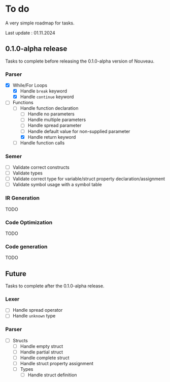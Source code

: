 # To do

A very simple roadmap for tasks.

Last update : 01.11.2024

## 0.1.0-alpha release

Tasks to complete before releasing the 0.1.0-alpha version of Nouveau.

### Parser

-   [x] While/For Loops
    -   [x] Handle `break` keyword
    -   [x] Handle `continue` keyword
-   [ ] Functions
    -   [ ] Handle function declaration
        -   [ ] Handle no parameters
        -   [ ] Handle multiple parameters
        -   [ ] Handle spread parameter
        -   [ ] Handle default value for non-supplied parameter
        -   [x] Handle return keyword
    -   [ ] Handle function calls

### Semer

-   [ ] Validate correct constructs
-   [ ] Validate types
-   [ ] Validate correct type for variable/struct property declaration/assignment
-   [ ] Validate symbol usage with a symbol table

### IR Generation

TODO

### Code Optimization

TODO

### Code generation

TODO

## Future

Tasks to complete after the 0.1.0-alpha release.

### Lexer

-   [ ] Handle spread operator
-   [ ] Handle `unknown` type

### Parser

-   [ ] Structs
    -   [ ] Handle empty struct
    -   [ ] Handle partial struct
    -   [ ] Handle complete struct
    -   [ ] Handle struct property assignment
    -   [ ] Types
        -   [ ] Handle struct definition
